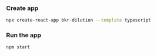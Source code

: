 ### Create app
```bash
npx create-react-app bkr-dilution --template typescript
```

### Run the app
```bash
npm start
```